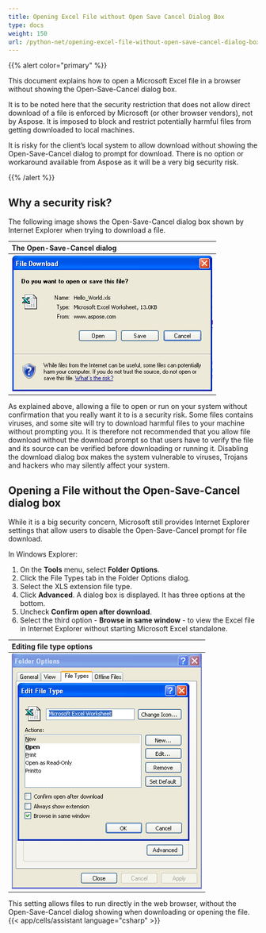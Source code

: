 ```yaml
---
title: Opening Excel File without Open Save Cancel Dialog Box
type: docs
weight: 150
url: /python-net/opening-excel-file-without-open-save-cancel-dialog-box/
---
```


{{% alert color="primary" %}} 

This document explains how to open a Microsoft Excel file in a browser without showing the Open-Save-Cancel dialog box. 

It is to be noted here that the security restriction that does not allow direct download of a file is enforced by Microsoft (or other browser vendors), not by Aspose. It is imposed to block and restrict potentially harmful files from getting downloaded to local machines. 

It is risky for the client’s local system to allow download without showing the Open-Save-Cancel dialog to prompt for download. There is no option or workaround available from Aspose as it will be a very big security risk.

{{% /alert %}} 
## **Why a security risk?**
The following image shows the Open-Save-Cancel dialog box shown by Internet Explorer when trying to download a file.

|**The Open-Save-Cancel dialog**|
| :- |
|![todo:image_alt_text](opening-excel-file-without-open-save-cancel-dialog-box_1.png)|
As explained above, allowing a file to open or run on your system without confirmation that you really want it to is a security risk. Some files contains viruses, and some site will try to download harmful files to your machine without prompting you. It is therefore not recommended that you allow file download without the download prompt so that users have to verify the file and its source can be verified before downloading or running it. Disabling the download dialog box makes the system vulnerable to viruses, Trojans and hackers who may silently affect your system. 
## **Opening a File without the Open-Save-Cancel dialog box**
While it is a big security concern, Microsoft still provides Internet Explorer settings that allow users to disable the Open-Save-Cancel prompt for file download. 

In Windows Explorer:

1. On the **Tools** menu, select **Folder Options**.
1. Click the File Types tab in the Folder Options dialog.
1. Select the XLS extension file type.
1. Click **Advanced**. 
   A dialog box is displayed. It has three options at the bottom.
1. Uncheck **Confirm open after download**.
1. Select the third option - **Browse in same window** - to view the Excel file in Internet Explorer without starting Microsoft Excel standalone. 

|**Editing file type options**|
| :- |
|![todo:image_alt_text](opening-excel-file-without-open-save-cancel-dialog-box_2.png)|
This setting allows files to run directly in the web browser, without the Open-Save-Cancel dialog showing when downloading or opening the file.
{{< app/cells/assistant language="csharp" >}}

